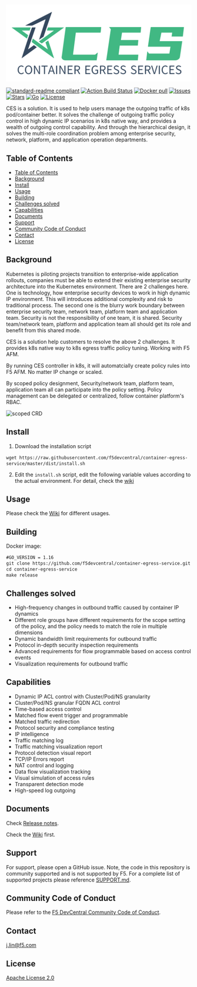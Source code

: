 ![CES](./ces-logo.png)

[![standard-readme compliant](https://img.shields.io/badge/readme%20style-standard-brightgreen.svg?style=flat-square)](https://github.com/f5devcentral/container-egress-service) [![Action Build Status](https://github.com/f5devcentral/container-egress-service/workflows/Build/badge.svg)](https://github.com/f5devcentral/container-egress-service/actions) [![Docker pull](https://img.shields.io/docker/pulls/f5devcentral/ces-controller)](https://hub.docker.com/r/f5devcentral/ces-controller) [![Issues](https://img.shields.io/github/issues/f5devcentral/container-egress-service)](https://github.com/f5devcentral/container-egress-service/issues) [![Stars](https://img.shields.io/github/stars/f5devcentral/container-egress-service)]() [![Go](https://goreportcard.com/badge/github.com/f5devcentral/container-egress-service)](https://goreportcard.com/report/github.com/f5devcentral/container-egress-service) [![License](https://img.shields.io/github/license/f5devcentral/container-egress-service)](./LICENSE) 

CES is a solution. It is used to help users manage the outgoing traffic of k8s pod/container better. It solves the challenge of outgoing traffic policy control in high dynamic IP scenarios in k8s native way, and provides a wealth of outgoing control capability. And through the hierarchical design, it solves the multi-role coordination problem among enterprise security, network, platform, and application operation departments.

## Table of Contents
- [Table of Contents](#table-of-contents)
- [Background](#background)
- [Install](#install)
- [Usage](#usage)
- [Building](#building)
- [Challenges solved](#challenges-solved)
- [Capabilities](#capabilities)
- [Documents](#documents)
- [Support](#support)
- [Community Code of Conduct](#community-code-of-conduct)
- [Contact](#contact)
- [License](#license)



## Background

Kubernetes is piloting projects transition to enterprise-wide application rollouts, companies must be able to extend their existing enterprise security architecture into the Kubernetes environment. There are 2 challenges here. One is technology, how  enterprise security devices to work in high dynamic IP environment. This will  introduces additional complexity and risk to traditional process. The second one is the blurry work boundary between enterprise security team, network team, platform team and application team. Security is not the responsibility of one team, it is shared. Security team/network team, platform and application team all should get its role and benefit from this shared mode. 

CES is a solution help customers to resolve the above 2 challenges. It provides k8s native way to k8s egress traffic policy tuning. Working with F5 AFM.

By running CES controller in k8s, it will automatcially create policy rules into F5 AFM. No matter IP change or scaled.

By scoped policy designment, Security/network team, platform team, application team all can participate into the policy setting. Policy management can be delegated or centralized, follow container platform's RBAC. 

<img src="https://github.com/f5devcentral/container-egress-service/wiki/img/image-20211205152836043.png" alt="scoped CRD"/>


## Install

1. Download the installation script

```
wget https://raw.githubusercontent.com/f5devcentral/container-egress-service/master/dist/install.sh
```

2. Edit the  `install.sh` script, edit the following variable values according to the actual environment. For detail, check the [wiki](https://github.com/f5devcentral/container-egress-service/wiki/2.CES%E5%AE%89%E8%A3%85)

## Usage

Please check the [Wiki](https://github.com/f5devcentral/container-egress-service/wiki) for different usages.

## Building

Docker image:
```
#GO_VERSION = 1.16
git clone https://github.com/f5devcentral/container-egress-service.git
cd container-egress-service
make release
```


## Challenges solved

- High-frequency changes in outbound traffic caused by container IP dynamics
- Different role groups have different requirements for the scope setting of the policy, and the policy needs to match the role in multiple dimensions
- Dynamic bandwidth limit requirements for outbound traffic
- Protocol in-depth security inspection requirements
- Advanced requirements for flow programmable based on access control events
- Visualization requirements for outbound traffic

## Capabilities

- Dynamic IP ACL control with Cluster/Pod/NS granularity
- Cluster/Pod/NS granular FQDN ACL control
- Time-based access control
- Matched flow event trigger and programmable
- Matched traffic redirection
- Protocol security and compliance testing
- IP intelligence
- Traffic matching log
- Traffic matching visualization report
- Protocol detection visual report
- TCP/IP Errors report
- NAT control and logging
- Data flow visualization tracking
- Visual simulation of access rules
- Transparent detection mode
- High-speed log outgoing



## Documents

Check [Release notes](https://github.com/f5devcentral/container-egress-service/releases/tag/v0.5.0).

Check the [Wiki](https://github.com/f5devcentral/container-egress-service/wiki) first.

## Support

For support, please open a GitHub issue.  Note, the code in this repository is community supported and is not supported by F5.  For a complete list of supported projects please reference [SUPPORT.md](SUPPORT.md).

## Community Code of Conduct
Please refer to the [F5 DevCentral Community Code of Conduct](code_of_conduct.md).

## Contact

j.lin@f5.com



## License

[Apache License 2.0](./LICENSE)

